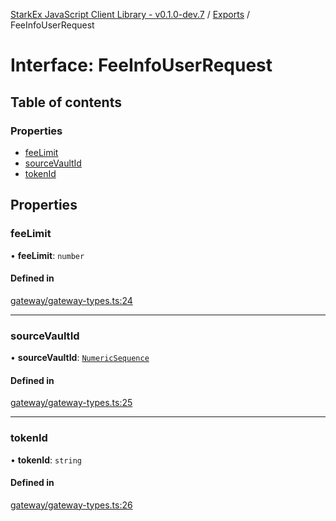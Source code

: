 [StarkEx JavaScript Client Library - v0.1.0-dev.7](../README.md) / [Exports](../modules.md) / FeeInfoUserRequest

# Interface: FeeInfoUserRequest

## Table of contents

### Properties

- [feeLimit](FeeInfoUserRequest.md#feelimit)
- [sourceVaultId](FeeInfoUserRequest.md#sourcevaultid)
- [tokenId](FeeInfoUserRequest.md#tokenid)

## Properties

### feeLimit

• **feeLimit**: `number`

#### Defined in

[gateway/gateway-types.ts:24](https://github.com/starkware-libs/starkex-js/blob/26f82a7/src/lib/gateway/gateway-types.ts#L24)

---

### sourceVaultId

• **sourceVaultId**: [`NumericSequence`](../modules.md#numericsequence)

#### Defined in

[gateway/gateway-types.ts:25](https://github.com/starkware-libs/starkex-js/blob/26f82a7/src/lib/gateway/gateway-types.ts#L25)

---

### tokenId

• **tokenId**: `string`

#### Defined in

[gateway/gateway-types.ts:26](https://github.com/starkware-libs/starkex-js/blob/26f82a7/src/lib/gateway/gateway-types.ts#L26)
